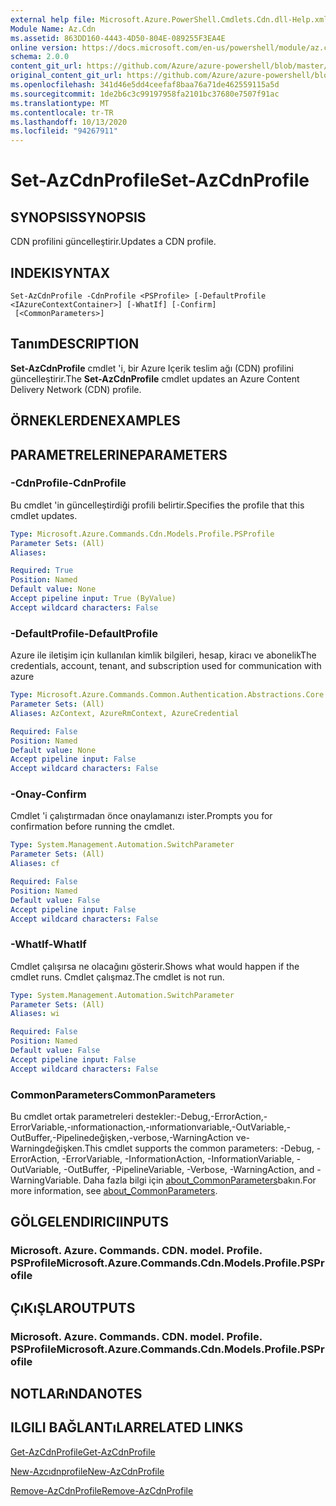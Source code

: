 ```yaml
---
external help file: Microsoft.Azure.PowerShell.Cmdlets.Cdn.dll-Help.xml
Module Name: Az.Cdn
ms.assetid: 863DD160-4443-4D50-804E-089255F3EA4E
online version: https://docs.microsoft.com/en-us/powershell/module/az.cdn/set-azcdnprofile
schema: 2.0.0
content_git_url: https://github.com/Azure/azure-powershell/blob/master/src/Cdn/Cdn/help/Set-AzCdnProfile.md
original_content_git_url: https://github.com/Azure/azure-powershell/blob/master/src/Cdn/Cdn/help/Set-AzCdnProfile.md
ms.openlocfilehash: 341d46e5dd4ceefaf8baa76a71de462559115a5d
ms.sourcegitcommit: 1de2b6c3c99197958fa2101bc37680e7507f91ac
ms.translationtype: MT
ms.contentlocale: tr-TR
ms.lasthandoff: 10/13/2020
ms.locfileid: "94267911"
---
```

# <span data-ttu-id="27c7b-101">Set-AzCdnProfile</span><span class="sxs-lookup"><span data-stu-id="27c7b-101">Set-AzCdnProfile</span></span>

## <span data-ttu-id="27c7b-102">SYNOPSIS</span><span class="sxs-lookup"><span data-stu-id="27c7b-102">SYNOPSIS</span></span>
<span data-ttu-id="27c7b-103">CDN profilini güncelleştirir.</span><span class="sxs-lookup"><span data-stu-id="27c7b-103">Updates a CDN profile.</span></span>

## <span data-ttu-id="27c7b-104">INDEKI</span><span class="sxs-lookup"><span data-stu-id="27c7b-104">SYNTAX</span></span>

```
Set-AzCdnProfile -CdnProfile <PSProfile> [-DefaultProfile <IAzureContextContainer>] [-WhatIf] [-Confirm]
 [<CommonParameters>]
```

## <span data-ttu-id="27c7b-105">Tanım</span><span class="sxs-lookup"><span data-stu-id="27c7b-105">DESCRIPTION</span></span>
<span data-ttu-id="27c7b-106">**Set-AzCdnProfile** cmdlet 'i, bir Azure Içerik teslim ağı (CDN) profilini güncelleştirir.</span><span class="sxs-lookup"><span data-stu-id="27c7b-106">The **Set-AzCdnProfile** cmdlet updates an Azure Content Delivery Network (CDN) profile.</span></span>

## <span data-ttu-id="27c7b-107">ÖRNEKLERDEN</span><span class="sxs-lookup"><span data-stu-id="27c7b-107">EXAMPLES</span></span>

## <span data-ttu-id="27c7b-108">PARAMETRELERINE</span><span class="sxs-lookup"><span data-stu-id="27c7b-108">PARAMETERS</span></span>

### <span data-ttu-id="27c7b-109">-CdnProfile</span><span class="sxs-lookup"><span data-stu-id="27c7b-109">-CdnProfile</span></span>
<span data-ttu-id="27c7b-110">Bu cmdlet 'in güncelleştirdiği profili belirtir.</span><span class="sxs-lookup"><span data-stu-id="27c7b-110">Specifies the profile that this cmdlet updates.</span></span>

```yaml
Type: Microsoft.Azure.Commands.Cdn.Models.Profile.PSProfile
Parameter Sets: (All)
Aliases:

Required: True
Position: Named
Default value: None
Accept pipeline input: True (ByValue)
Accept wildcard characters: False
```

### <span data-ttu-id="27c7b-111">-DefaultProfile</span><span class="sxs-lookup"><span data-stu-id="27c7b-111">-DefaultProfile</span></span>
<span data-ttu-id="27c7b-112">Azure ile iletişim için kullanılan kimlik bilgileri, hesap, kiracı ve abonelik</span><span class="sxs-lookup"><span data-stu-id="27c7b-112">The credentials, account, tenant, and subscription used for communication with azure</span></span>

```yaml
Type: Microsoft.Azure.Commands.Common.Authentication.Abstractions.Core.IAzureContextContainer
Parameter Sets: (All)
Aliases: AzContext, AzureRmContext, AzureCredential

Required: False
Position: Named
Default value: None
Accept pipeline input: False
Accept wildcard characters: False
```

### <span data-ttu-id="27c7b-113">-Onay</span><span class="sxs-lookup"><span data-stu-id="27c7b-113">-Confirm</span></span>
<span data-ttu-id="27c7b-114">Cmdlet 'i çalıştırmadan önce onaylamanızı ister.</span><span class="sxs-lookup"><span data-stu-id="27c7b-114">Prompts you for confirmation before running the cmdlet.</span></span>

```yaml
Type: System.Management.Automation.SwitchParameter
Parameter Sets: (All)
Aliases: cf

Required: False
Position: Named
Default value: False
Accept pipeline input: False
Accept wildcard characters: False
```

### <span data-ttu-id="27c7b-115">-WhatIf</span><span class="sxs-lookup"><span data-stu-id="27c7b-115">-WhatIf</span></span>
<span data-ttu-id="27c7b-116">Cmdlet çalışırsa ne olacağını gösterir.</span><span class="sxs-lookup"><span data-stu-id="27c7b-116">Shows what would happen if the cmdlet runs.</span></span>
<span data-ttu-id="27c7b-117">Cmdlet çalışmaz.</span><span class="sxs-lookup"><span data-stu-id="27c7b-117">The cmdlet is not run.</span></span>

```yaml
Type: System.Management.Automation.SwitchParameter
Parameter Sets: (All)
Aliases: wi

Required: False
Position: Named
Default value: False
Accept pipeline input: False
Accept wildcard characters: False
```

### <span data-ttu-id="27c7b-118">CommonParameters</span><span class="sxs-lookup"><span data-stu-id="27c7b-118">CommonParameters</span></span>
<span data-ttu-id="27c7b-119">Bu cmdlet ortak parametreleri destekler:-Debug,-ErrorAction,-ErrorVariable,-ınformationaction,-ınformationvariable,-OutVariable,-OutBuffer,-Pipelinedeğişken,-verbose,-WarningAction ve-Warningdeğişken.</span><span class="sxs-lookup"><span data-stu-id="27c7b-119">This cmdlet supports the common parameters: -Debug, -ErrorAction, -ErrorVariable, -InformationAction, -InformationVariable, -OutVariable, -OutBuffer, -PipelineVariable, -Verbose, -WarningAction, and -WarningVariable.</span></span> <span data-ttu-id="27c7b-120">Daha fazla bilgi için [about_CommonParameters](http://go.microsoft.com/fwlink/?LinkID=113216)bakın.</span><span class="sxs-lookup"><span data-stu-id="27c7b-120">For more information, see [about_CommonParameters](http://go.microsoft.com/fwlink/?LinkID=113216).</span></span>

## <span data-ttu-id="27c7b-121">GÖLGELENDIRICI</span><span class="sxs-lookup"><span data-stu-id="27c7b-121">INPUTS</span></span>

### <span data-ttu-id="27c7b-122">Microsoft. Azure. Commands. CDN. model. Profile. PSProfile</span><span class="sxs-lookup"><span data-stu-id="27c7b-122">Microsoft.Azure.Commands.Cdn.Models.Profile.PSProfile</span></span>

## <span data-ttu-id="27c7b-123">ÇıKıŞLAR</span><span class="sxs-lookup"><span data-stu-id="27c7b-123">OUTPUTS</span></span>

### <span data-ttu-id="27c7b-124">Microsoft. Azure. Commands. CDN. model. Profile. PSProfile</span><span class="sxs-lookup"><span data-stu-id="27c7b-124">Microsoft.Azure.Commands.Cdn.Models.Profile.PSProfile</span></span>

## <span data-ttu-id="27c7b-125">NOTLARıNDA</span><span class="sxs-lookup"><span data-stu-id="27c7b-125">NOTES</span></span>

## <span data-ttu-id="27c7b-126">ILGILI BAĞLANTıLAR</span><span class="sxs-lookup"><span data-stu-id="27c7b-126">RELATED LINKS</span></span>

[<span data-ttu-id="27c7b-127">Get-AzCdnProfile</span><span class="sxs-lookup"><span data-stu-id="27c7b-127">Get-AzCdnProfile</span></span>](./Get-AzCdnProfile.md)

[<span data-ttu-id="27c7b-128">New-Azcıdnprofile</span><span class="sxs-lookup"><span data-stu-id="27c7b-128">New-AzCdnProfile</span></span>](./New-AzCdnProfile.md)

[<span data-ttu-id="27c7b-129">Remove-AzCdnProfile</span><span class="sxs-lookup"><span data-stu-id="27c7b-129">Remove-AzCdnProfile</span></span>](./Remove-AzCdnProfile.md)


